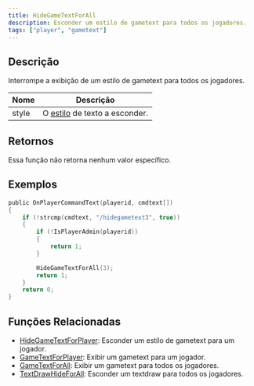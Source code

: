 ```yaml
---
title: HideGameTextForAll
description: Esconder um estilo de gametext para todos os jogadores.
tags: ["player", "gametext"]
---
```


<VersionWarn version='omp v1.1.0.2612' />

## Descrição

Interrompe a exibição de um estilo de gametext para todos os jogadores.

| Nome           | Descrição                                                      |
| -------------- | ----------------------------------------------------------------- |
| style          | O [estilo](../resources/gametextstyles) de texto a esconder.         |

## Retornos

Essa função não retorna nenhum valor específico.

## Exemplos

```c
public OnPlayerCommandText(playerid, cmdtext[])
{
    if (!strcmp(cmdtext, "/hidegametext3", true))
    {
        if (!IsPlayerAdmin(playerid))
        {
            return 1;
        }

        HideGameTextForAll(3);
        return 1;
    }
    return 0;
}
```

## Funções Relacionadas

- [HideGameTextForPlayer](HideGameTextForPlayer): Esconder um estilo de gametext para um jogador.
- [GameTextForPlayer](GameTextForPlayer): Exibir um gametext para um jogador.
- [GameTextForAll](GameTextForAll): Exibir um gametext para todos os jogadores.
- [TextDrawHideForAll](TextDrawHideForAll): Esconder um textdraw para todos os jogadores.
